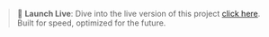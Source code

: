 > 🚀 **Launch Live**: Dive into the live version of this project [click here](https://chaitanya-2305.github.io/Portfolio_Website/).
>  Built for speed, optimized for the future.

